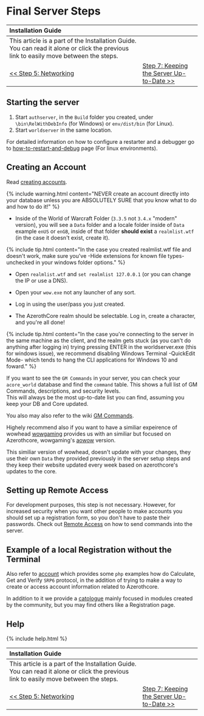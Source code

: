 # Final Server Steps

| Installation Guide                                                                                                                   |                                                                           |
| :----------------------------------------------------------------------------------------------------------------------------------- | :------------------------------------------------------------------------ |
| This article is a part of the Installation Guide. You can read it alone or click the previous link to easily move between the steps. |
| [<< Step 5: Networking](networking)                                                                                                  | [Step 7: Keeping the Server Up-to-Date >>](keeping-the-server-up-to-date) |

## Starting the server

1. Start `authserver`, in the `Build` folder you created, under `\bin\RelWithDebInfo` (for Windows) or `env/dist/bin` (for Linux).
2. Start `worldserver` in the same location.

For detailed information on how to configure a restarter and a debugger go to [how-to-restart-and-debug](how-to-restart-and-debug) page (For linux environments).


## Creating an Account

Read [creating accounts](creating-accounts).

{% include warning.html content="NEVER create an account directly into your database unless you are ABSOLUTELY SURE that you know what to do and how to do it!" %}

- Inside of the World of Warcraft Folder (`3.3.5` not `3.4.x` "modern" version), you will see a `Data` folder and a locale folder inside of `Data` example `enUS` or `enGB`, inside of that folder **should exist** a `realmlist.wtf` (in the case it doesn't exist, create it).

{% include tip.html content="In the case you created realmlist.wtf file and doesn't work, make sure you've -Hide extensions for known file types- unchecked in your windows folder options." %}

- Open `realmlist.wtf` and `set realmlist 127.0.0.1` (or you can change the IP or use a DNS).

- Open your `wow.exe` not any launcher of any sort.

- Log in using the user/pass you just created.

- The AzerothCore realm should be selectable. Log in, create a character, and you're all done!

{% include tip.html content="In the case you're connecting to the server in the same machine as the client, and the realm gets stuck (as you can't do anything after logging in) trying pressing ENTER in the worldserver.exe (this for windows issue), we recommend disabling Windows Terminal -QuickEdit Mode- which tends to hang the CLI applications for Windows 10 and foward." %}


If you want to see the `GM Commands` in your server, you can check your `acore_world` database and find the `command` table. This shows a full list of GM Commands, descriptions, and security levels.<br/>This will always be the most up-to-date list you can find, assuming you keep your DB and Core updated.

You also may also refer to the wiki [GM Commands](gm-commands).

Highely recommend also if you want to have a similiar expeirence of wowhead [wowgaming](https://wowgaming.github.io/) provides us with an similiar but focused on Azerothcore, wowgaming's [aowow](https://wowgaming.altervista.org/aowow/) version.

This similiar version of wowhead, doesn't update with your changes, they use their own `Data` they provided previously in the server setup steps and they keep their website updated every week based on azerothcore's updates to the core.


## Setting up Remote Access
For development purposes, this step is not necessary. However, for increased security when you want other people to make accounts you should set up a registration form, so you don't have to paste their passwords. Check out [Remote Access](remote-access) on how to send commands into the server.

## Example of a local Registration without the Terminal

Also refer to [account](account) which provides some `php` examples how do Calculate, Get and Verify `SRP6` protocol, in the addition of trying to make a way to create or access account information related to Azerothcore.

In addition to it we provide a [catologue](https://www.azerothcore.org/catalogue.html) mainly focused in modules created by the community, but you may find others like a Registration page.

## Help

{% include help.html %}

| Installation Guide                                                                                                                   |                                                                           |
| :----------------------------------------------------------------------------------------------------------------------------------- | :------------------------------------------------------------------------ |
| This article is a part of the Installation Guide. You can read it alone or click the previous link to easily move between the steps. |
| [<< Step 5: Networking](networking)                                                                                                  | [Step 7: Keeping the Server Up-to-Date >>](keeping-the-server-up-to-date) |

